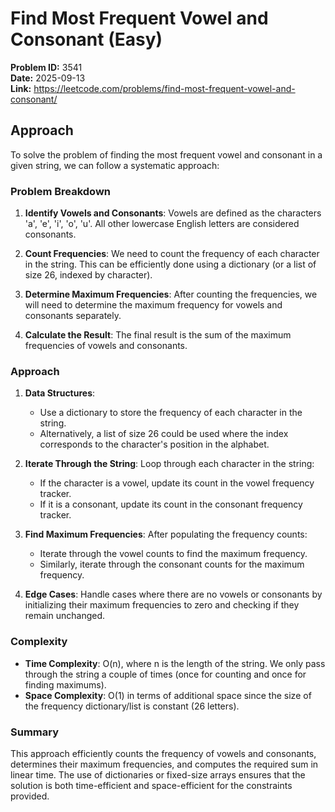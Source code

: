 # Find Most Frequent Vowel and Consonant (Easy)

**Problem ID:** 3541  
**Date:** 2025-09-13  
**Link:** https://leetcode.com/problems/find-most-frequent-vowel-and-consonant/

## Approach

To solve the problem of finding the most frequent vowel and consonant in a given string, we can follow a systematic approach:

### Problem Breakdown
1. **Identify Vowels and Consonants**: Vowels are defined as the characters 'a', 'e', 'i', 'o', 'u'. All other lowercase English letters are considered consonants.

2. **Count Frequencies**: We need to count the frequency of each character in the string. This can be efficiently done using a dictionary (or a list of size 26, indexed by character).

3. **Determine Maximum Frequencies**: After counting the frequencies, we will need to determine the maximum frequency for vowels and consonants separately.

4. **Calculate the Result**: The final result is the sum of the maximum frequencies of vowels and consonants.

### Approach
1. **Data Structures**: 
   - Use a dictionary to store the frequency of each character in the string.
   - Alternatively, a list of size 26 could be used where the index corresponds to the character's position in the alphabet.

2. **Iterate Through the String**: Loop through each character in the string:
   - If the character is a vowel, update its count in the vowel frequency tracker.
   - If it is a consonant, update its count in the consonant frequency tracker.

3. **Find Maximum Frequencies**: After populating the frequency counts:
   - Iterate through the vowel counts to find the maximum frequency.
   - Similarly, iterate through the consonant counts for the maximum frequency.

4. **Edge Cases**: Handle cases where there are no vowels or consonants by initializing their maximum frequencies to zero and checking if they remain unchanged.

### Complexity
- **Time Complexity**: O(n), where n is the length of the string. We only pass through the string a couple of times (once for counting and once for finding maximums).
- **Space Complexity**: O(1) in terms of additional space since the size of the frequency dictionary/list is constant (26 letters).

### Summary
This approach efficiently counts the frequency of vowels and consonants, determines their maximum frequencies, and computes the required sum in linear time. The use of dictionaries or fixed-size arrays ensures that the solution is both time-efficient and space-efficient for the constraints provided.
